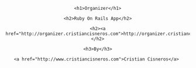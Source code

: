 <div align="center">

    <h1>Organizer</h1>
    
    <h2>Ruby On Rails App</h2>
    
    <h2><a href="http://organizer.cristiancisneros.com">http://organizer.cristiancisneros.com</a></h2>
    
    <h3>By</h3>
    
    <a href="http://www.cristiancisneros.com">Cristian Cisneros</a> 

</div>